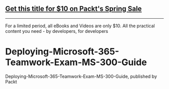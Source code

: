 ## [Get this title for $10 on Packt's Spring Sale](https://www.packt.com/B14979?utm_source=github&utm_medium=packt-github-repo&utm_campaign=spring_10_dollar_2022)
-----
For a limited period, all eBooks and Videos are only $10. All the practical content you need \- by developers, for developers

# Deploying-Microsoft-365-Teamwork-Exam-MS-300-Guide
Deploying-Microsoft-365-Teamwork-Exam-MS-300-Guide, published by Packt
